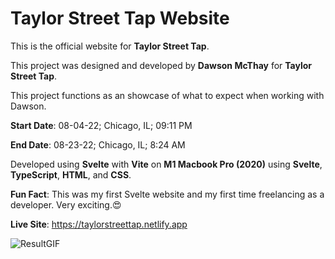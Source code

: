 # Taylor Street Tap Website

This is the official website for **Taylor Street Tap**.

This project was designed and developed by **Dawson McThay** for **Taylor Street Tap**.

This project functions as an showcase of what to expect when working with Dawson.


**Start Date**: 08-04-22; Chicago, IL; 09:11 PM

**End Date**: 08-23-22; Chicago, IL; 8:24 AM

Developed using **Svelte** with **Vite** on **M1 Macbook Pro (2020)** using **Svelte**, **TypeScript**, **HTML**, and **CSS**.

**Fun Fact**: This was my first Svelte website and my first time freelancing as a developer. Very exciting.😍 


**Live Site**: https://taylorstreettap.netlify.app


![ResultGIF](https://user-images.githubusercontent.com/107786093/186092573-82f8c620-989d-44d6-bb66-d65961c9336d.gif)


